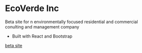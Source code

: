 # EcoVerde Inc
Beta site for n environmentally focused residential and commercial conulting and management company

- Built with React and Bootstrap

[beta site](https://nifty-hamilton-074ac3.netlify.app/)
